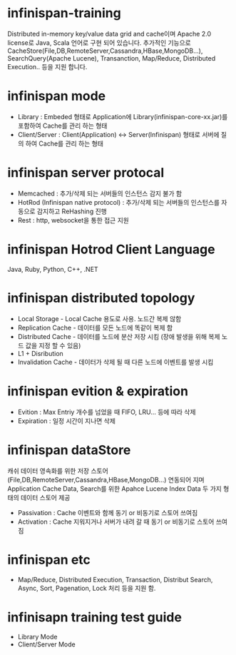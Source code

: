 infinispan-training
===================
Distributed in-memory key/value data grid and cache이며 Apache 2.0 license로 Java, Scala 언어로 구현 되어 있습니다.
추가적인 기능으로 CacheStore(File,DB,RemoteServer,Cassandra,HBase,MongoDB...), SearchQuery(Apache Lucene), Transanction, 
Map/Reduce, Distributed Execution.. 등을 지원 합니다.


# infinispan mode
* Library : Embeded 형태로 Application에 Library(infinispan-core-xx.jar)를 포함하여 Cache를 관리 하는 형태
* Client/Server : Client(Application) <-> Server(Infinispan) 형태로 서버에 질의 하여 Cache를 관리 하는 형태

# infinispan server protocal
* Memcached : 추가/삭제 되는 서버들의 인스턴스 감지 불가 함
* HotRod (Infinispan native protocol) : 추가/삭제 되는 서버들의 인스턴스를 자동으로 감지하고 ReHashing 진행
* Rest : http, websocket을 통한 접근 지원 
 
# infinispan Hotrod Client Language
Java, Ruby, Python, C++, .NET

# infinispan distributed topology
* Local Storage - Local Cache 용도로 사용. 노드간 복제 않함
* Replication Cache  - 데이터를 모든 노드에 똑같이 복제 함
* Distributed Cache - 데이터를 노드에 분산 저장 시킴 (장애 발생을 위해 복제 노드 값을 지정 할 수 있음)
* L1 + Disribution
* Invalidation Cache - 데이터가 삭제 될 때 다른 노드에 이벤트를 발생 시킴

# infinispan evition & expiration
* Evition : Max Entriy 개수를 넘었을 때 FIFO, LRU... 등에 따라 삭제
* Expiration : 일정 시간이 지나면 삭제

# infinispan dataStore
캐쉬 데이터 영속화를 위한 저장 스토어(File,DB,RemoteServer,Cassandra,HBase,MongoDB...) 연동되어 지며 Application Cache Data, Search를 위한 Apahce Lucene Index Data 두 가지 형태의 데이터 스토어 제공
* Passivation : Cache 이벤트와 함께 동기 or 비동기로 스토어 쓰여짐
* Activation : Cache 지워지거나 서버가 내려 갈 때 동기 or 비동기로 스토어 쓰여짐

# infinispan etc
* Map/Reduce, Distributed Execution, Transaction, Distribut Search, Async, Sort, Pagenation, Lock 처리 등을 지원 함.

# infinisapn training test guide
* Library Mode
* Client/Server Mode




 











